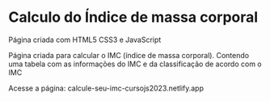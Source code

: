 # Calculo do Índice de massa corporal

Página criada com HTML5 CSS3 e JavaScript

Página criada para calcular o IMC (índice de massa corporal). 
Contendo uma tabela com as informações do IMC e da classificação de acordo com o IMC

Acesse a página: calcule-seu-imc-cursojs2023.netlify.app